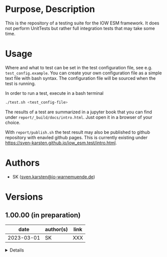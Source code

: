 # Purpose, Description

This is the repository of a testing suite for the IOW ESM framework.
It does not perform UnitTests but rather full integration tests that may take some time.


# Usage

Where and what to test can be set in the test configuration file, see e.g. `test_config.example`.
You can create your own configuration file as a simple text file with bash syntax.
The configuration file will be sourced when the test is running.

In order to run a test, execute in a bash terminal
``` bash
./test.sh <test_config-file>
``` 

The results of a test are summarized in a jupyter book that you can find under
`report/_build/docs/intro.html`.
Just open it in a browser of your choice.

With `report/publish.sh` the test result may also be published to github repository with enavled github pages.
This is currently existing under https://sven-karsten.github.io/iow_esm.test/intro.html.


# Authors
    
* SK      (sven.karsten@io-warnemuende.de)


# Versions

## 1.00.00 (in preparation)

| date        | author(s)   | link                                                                            |
|---          |---          |---                                                                              |
| 2023-03-01  | SK          | XXX |   

<details>

### changes

* initial release
    

### dependencies

* python3, jupyterbook
  

### known issues

* if you want to run test.sh from a screen,
  you have to export the TERM environment variable to something reasonable, e.g.
  `export TERM=xterm-256color`
  otherwise ssh asks for hitting Enter all the time


### tested with

* tested from the IOW server phy-10 and a local VM with OpenSUSE
* tests are running on HLRN machines
* if setups are available, tests may also run on Haumea and IOW servers
  
</details>
